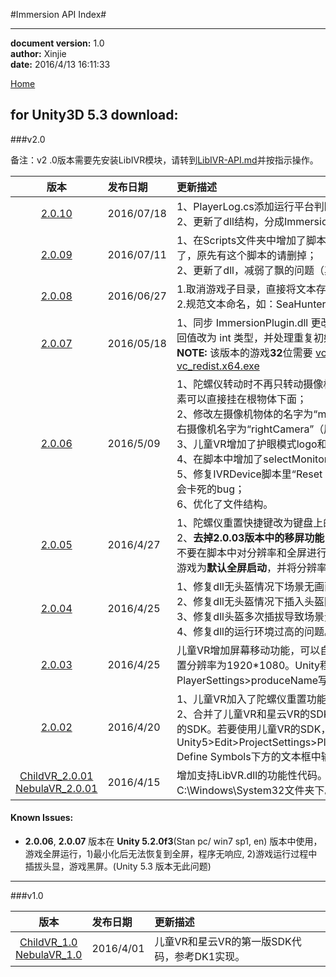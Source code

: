 #Immersion API Index#

----------
**document version:**	1.0  
**author:** Xinjie  
**date:** 2016/4/13 16:11:33 

[Home](README.md "Home")

## for Unity3D 5.3 download:

###v2.0

备注：v2 .0版本需要先安装LibIVR模块，请转到[LibIVR-API.md](LibIVR-API.md)并按指示操作。

| 版本        					| 发布日期        					| 更新描述  	|
| :----------------------:					|:---------------------------------| :-----	|
| [2.0.10](attachment/unity/v2.0/ImmersionVRUnityIntegration_v2.0.10.unitypackage) | 2016/07/18 |1、PlayerLog.cs添加运行平台判断（windows）；<br/>2、更新了dll结构，分成ImmersionPlugin.dll和libIVRSDK_1.dll两个|
| [2.0.09](attachment/unity/v2.0/ImmersionVRUnityIntegration_v2.0.09.unitypackage) | 2016/07/11 |1、在Scripts文件夹中增加了脚本文件ServerManager，不用再单独下载了，原先有这个脚本的请删掉；<br/>2、更新了dll，减弱了飘的问题（其实是上个版本我忘记更新dll了）|
| [2.0.08](attachment/unity/v2.0/ImmersionVRUnityIntegration_v2.0.08.unitypackage) | 2016/06/27 |1.取消游戏子目录，直接将文本存储在D:\PlayerLog目录下；<br/>2.规范文本命名，如：SeaHunter_20160620|
| [2.0.07](attachment/unity/v2.0/ImmersionVRUnityIntegration_v2.0.07.unitypackage) | 2016/05/18 |1、同步 ImmersionPlugin.dll 更改， 将 IVR_Initialize， IVR_Destroy 返回值改为 int 类型，并处理重复初始化状态。<br/>**NOTE:** 该版本的游戏**32**位需要 [vc_redist.x86.exe](third-party.md)， **64**位需要 [vc_redist.x64.exe](third-party.md)|
| [2.0.06](attachment/unity/v2.0/ImmersionVRUnityIntegration_v2.0.06.unitypackage) 						| 2016/5/09		|1、陀螺仪转动时不再只转动摄像机物体，而是将根物体旋转。因此UI等元素可以直接挂在根物体下面；</br>2、修改左摄像机物体的名字为“mainCamera”（原先为“Camera_left”）；右摄像机名字为“rightCamera”（原先为“Camera_right”）；</br>3、儿童VR增加了护眼模式logo和商标logo；</br>4、在脚本中增加了selectMonitor的代码；</br>5、修复IVRDevice脚本里“Reset Tracker On Load”选项未选中时，场景会卡死的bug；</br>6、优化了文件结构。|
| [2.0.05](attachment/unity/v2.0/ImmersionVRUnityIntegration_v2.0.05.unitypackage) 						| 2016/4/27		|1、陀螺仪重置快捷键改为键盘上的“Alpha3”键；</br>2、**去掉2.0.03版本中的移屏功能**，Unity程序员在发布儿童VR游戏时，请不要在脚本中对分辨率和全屏进行任何修改，而是在PlayerSettings里设置游戏为**默认全屏启动**，并将分辨率改为1920\*1080。|
| [2.0.04](attachment/unity/v2.0/ImmersionVRUnityIntegration_v2.0.04.unitypackage) 						| 2016/4/25		|1、修复dll无头盔情况下场景无画面的bug；</br>2、修复dll无头盔情况下插入头盔陀螺仪无法工作的bug；</br>3、修复dll头盔多次插拔导致场景无响应的bug；</br>4、修复dll的运行环境过高的问题。|
| [2.0.03](attachment/unity/v2.0/ImmersionVRUnityIntegration_v2.0.03.unitypackage) 						| 2016/4/25		|儿童VR增加屏幕移动功能，可以自动将屏幕放置在第二块屏幕上并自动设置分辨率为1920*1080。Unity程序员请不要将PlayerSettings>produceName写成中文。使用该版本时请与胡鹏沟通。|
| [2.0.02](attachment/unity/v2.0/ImmersionVRUnityIntegration_v2.0.02.unitypackage) 						| 2016/4/20		|1、儿童VR加入了陀螺仪重置功能；</br>2、合并了儿童VR和星云VR的SDK代码，用全局变量控制，默认是星云VR的SDK。若要使用儿童VR的SDK，请在Unity5>Edit>ProjectSettings>PlayerSettings>OtherSettings>Scripting Define Symbols下方的文本框中输入“CHILDREN_VR”（不带引号）。|
| [ChildVR_2.0.01](attachment/unity/v2.0/ImmersionChildVRUnityIntegration_v2.0.01.unitypackage)</br>[NebulaVR_2.0.01](attachment/unity/v2.0/ImmersionNebulaVRUnityIntegration_v2.0.01.unitypackage)    				|2016/4/15 		|	增加支持LibVR.dll的功能性代码。请手动将LibVR.dll复制到C:\Windows\System32文件夹下。		|

#### Known Issues:
- **2.0.06**, **2.0.07** 版本在 **Unity 5.2.0f3**(Stan pc/ win7 sp1, en) 版本中使用，游戏全屏运行，1)最小化后无法恢复到全屏，程序无响应, 2)游戏运行过程中插拔头显，游戏黑屏。(Unity 5.3 版本无此问题)


----------
###v1.0   

| 版本        					| 发布日期        					| 更新描述  	|
| :----------------------:					|:---------------------------------| :-----	|
| [ChildVR_1.0](attachment/unity/v1.0/ChildVRUnityIntegration.unitypackage)</br>[NebulaVR_1.0](attachment/unity/v1.0/NebulaVRUnityIntegration.unitypackage)    				|2016/4/01 		|	儿童VR和星云VR的第一版SDK代码，参考DK1实现。		|